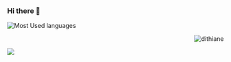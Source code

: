 ### Hi there 👋
![Most Used languages](https://github-stats.liuli.lol/api/top-langs/?username=dithiane&layout=compact)

<p align="right">
  <img src="https://komarev.com/ghpvc/?username=dithiane&label=PROFILE+VIEWS" alt="dithiane" />
</p>
<img src="https://github-readme-streak-stats.herokuapp.com/?user=dithiane"></img>
